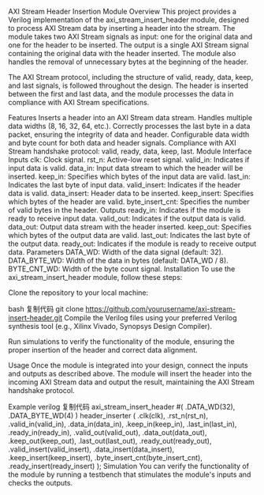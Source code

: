 AXI Stream Header Insertion Module
Overview
This project provides a Verilog implementation of the axi_stream_insert_header module, designed to process AXI Stream data by inserting a header into the stream. The module takes two AXI Stream signals as input: one for the original data and one for the header to be inserted. The output is a single AXI Stream signal containing the original data with the header inserted. The module also handles the removal of unnecessary bytes at the beginning of the header.

The AXI Stream protocol, including the structure of valid, ready, data, keep, and last signals, is followed throughout the design. The header is inserted between the first and last data, and the module processes the data in compliance with AXI Stream specifications.

Features
Inserts a header into an AXI Stream data stream.
Handles multiple data widths (8, 16, 32, 64, etc.).
Correctly processes the last byte in a data packet, ensuring the integrity of data and header.
Configurable data width and byte count for both data and header signals.
Compliance with AXI Stream handshake protocol: valid, ready, data, keep, last.
Module Interface
Inputs
clk: Clock signal.
rst_n: Active-low reset signal.
valid_in: Indicates if input data is valid.
data_in: Input data stream to which the header will be inserted.
keep_in: Specifies which bytes of the input data are valid.
last_in: Indicates the last byte of input data.
valid_insert: Indicates if the header data is valid.
data_insert: Header data to be inserted.
keep_insert: Specifies which bytes of the header are valid.
byte_insert_cnt: Specifies the number of valid bytes in the header.
Outputs
ready_in: Indicates if the module is ready to receive input data.
valid_out: Indicates if the output data is valid.
data_out: Output data stream with the header inserted.
keep_out: Specifies which bytes of the output data are valid.
last_out: Indicates the last byte of the output data.
ready_out: Indicates if the module is ready to receive output data.
Parameters
DATA_WD: Width of the data signal (default: 32).
DATA_BYTE_WD: Width of the data in bytes (default: DATA_WD / 8).
BYTE_CNT_WD: Width of the byte count signal.
Installation
To use the axi_stream_insert_header module, follow these steps:

Clone the repository to your local machine:

bash
复制代码
git clone https://github.com/yourusername/axi-stream-insert-header.git
Compile the Verilog files using your preferred Verilog synthesis tool (e.g., Xilinx Vivado, Synopsys Design Compiler).

Run simulations to verify the functionality of the module, ensuring the proper insertion of the header and correct data alignment.

Usage
Once the module is integrated into your design, connect the inputs and outputs as described above. The module will insert the header into the incoming AXI Stream data and output the result, maintaining the AXI Stream handshake protocol.

Example
verilog
复制代码
axi_stream_insert_header #(
    .DATA_WD(32),
    .DATA_BYTE_WD(4)
) header_inserter (
    .clk(clk),
    .rst_n(rst_n),
    .valid_in(valid_in),
    .data_in(data_in),
    .keep_in(keep_in),
    .last_in(last_in),
    .ready_in(ready_in),
    .valid_out(valid_out),
    .data_out(data_out),
    .keep_out(keep_out),
    .last_out(last_out),
    .ready_out(ready_out),
    .valid_insert(valid_insert),
    .data_insert(data_insert),
    .keep_insert(keep_insert),
    .byte_insert_cnt(byte_insert_cnt),
    .ready_insert(ready_insert)
);
Simulation
You can verify the functionality of the module by running a testbench that stimulates the module's inputs and checks the outputs.
